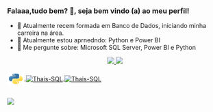 ### Falaaa,tudo bem? 👋, seja bem vindo (a) ao meu perfil!


- 🔭 Atualmente recem formada em Banco de Dados, iniciando minha carreira na área.
- 🌱 Atualmente estou aprnedndo: Python e Power BI
- 💬 Me pergunte sobre: Microsoft SQL Server, Power BI e Python

<div align="center">
  <a href="https://github.com/thaisferreiras">
  <img height="180em" src="https://github-readme-stats.vercel.app/api?username=thaisferreiras&show_icons=true&theme=cobalt&include_all_commits=true&count_private=true"/>
  <img height="180em" src="https://github-readme-stats.vercel.app/api/top-langs/?username=thaisferreiras&layout=compact&langs_count=7&theme=cobalt"/>
</div>
  
  <div style="display: inline_block"><br>
  <img align="center" alt="Thais-Python" height="30" width="40" src="https://raw.githubusercontent.com/devicons/devicon/master/icons/python/python-original.svg">
  <img align="center" alt="Thais-SQL" height="30" width="40" src="https://cdn.jsdelivr.net/gh/devicons/devicon/icons/microsoftsqlserver/microsoftsqlserver-plain-wordmark.svg" />
  <img align="center" alt="Thais-SQL" height="30" width="40" src="https://cdn.jsdelivr.net/gh/devicons/devicon/icons/mysql/mysql-original-wordmark.svg" />



  </div>
    
   ##

<div> 
  
  <a href="https://www.linkedin.com/in/thaisferreiras/" target="_blank"><img src="https://img.shields.io/badge/-LinkedIn-%230077B5?style=for-the-badge&logo=linkedin&logoColor=white" target="_blank"></a> 

